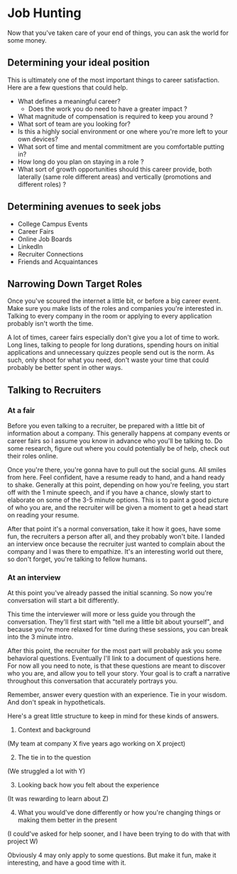 # Job Hunting

Now that you've taken care of your end of things, you can ask the world for some money.

## Determining your ideal position

This is ultimately one of the most important things to career satisfaction.
Here are a few questions that could help.

- What defines a meaningful career?
  - Does the work you do need to have a greater impact ?
- What magnitude of compensation is required to keep you around ?
- What sort of team are you looking for?
- Is this a highly social environment or one where you're more left to your own devices?
- What sort of time and mental commitment are you comfortable putting in?
- How long do you plan on staying in a role ?
- What sort of growth opportunities should this career provide, both laterally (same role different areas) and vertically (promotions and different roles) ?

## Determining avenues to seek jobs

- College Campus Events
- Career Fairs
- Online Job Boards
- LinkedIn
- Recruiter Connections
- Friends and Acquaintances

## Narrowing Down Target Roles

Once you've scoured the internet a little bit, or before a big career event. Make sure you make lists of the roles and companies you're interested in. Talking to every company in the room or applying to every application probably isn't worth the time.

A lot of times, career fairs especially don't give you a lot of time to work. Long lines, talking to people for long durations, spending hours on initial applications and unnecessary quizzes people send out is the norm. As such, only shoot for what you need, don't waste your time that could probably be better spent in other ways.

## Talking to Recruiters

### At a fair

Before you even talking to a recruiter, be prepared with a little bit of information about a company. This generally happens at company events or career fairs so I assume you know in advance who you'll be talking to. Do some research, figure out where you could potentially be of help, check out their roles online.

Once you're there, you're gonna have to pull out the social guns. All smiles from here. Feel confident, have a resume ready to hand, and a hand ready to shake.
Generally at this point, depending on how you're feeling, you start off with the 1 minute speech, and if you have a chance, slowly start to elaborate on some of the 3-5 minute options. This is to paint a good picture of who you are, and the recruiter will be given a moment to get a head start on reading your resume.

After that point it's a normal conversation, take it how it goes, have some fun, the recruiters a person after all, and they probably won't bite. I landed an interview once because the recruiter just wanted to complain about the company and I was there to empathize. It's an interesting world out there, so don't forget, you're talking to fellow humans.

### At an interview

At this point you've already passed the initial scanning. So now you're conversation will start a bit differently.

This time the interviewer will more or less guide you through the conversation. They'll first start with "tell me a little bit about yourself", and because you're more relaxed for time during these sessions, you can break into the 3 minute intro.

After this point, the recruiter for the most part will probably ask you some behavioral questions. Eventually I'll link to a document of questions here.
For now all you need to note, is that these questions are meant to discover who you are, and allow you to tell your story. Your goal is to craft a narrative throughout this conversation that accurately portrays you.

Remember, answer every question with an experience. Tie in your wisdom. And don't speak in hypotheticals.

Here's a great little structure to keep in mind for these kinds of answers.

1. Context and background

(My team at company X five years ago working on X project)

2. The tie in to the question

(We struggled a lot with Y)

3. Looking back how you felt about the experience

(It was rewarding to learn about Z)

4. What you would've done differently or how you're changing things or making them better in the present

(I could've asked for help sooner, and I have been trying to do with that with project W)

Obviously 4 may only apply to some questions. But make it fun, make it interesting, and have a good time with it.

